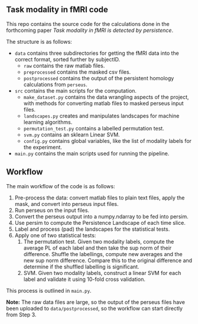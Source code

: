 ## Task modality in fMRI code

This repo contains the source code for the calculations done in the forthcoming paper *Task modality in fMRI is detected by persistence*.

The structure is as follows:
 - `data` contains three subdirectories for getting the fMRI data into the correct format, sorted further by subjectID.
   - `raw` contains the raw matlab files.
   - `preprocessed` contains the masked csv files.
   - `postprocessed` contains the output of the persistent homology calculations from `perseus`.
 - `src` contains the main scripts for the computation.
   - `make_dataset.py` contains the data wrangling aspects of the project, with
   methods for converting matlab files to masked perseus input files.
   - `landscapes.py` creates and manipulates landscapes for machine learning algorithms.
   - `permutation_test.py` contains a labelled permutation test.
   - `svm.py` contains an sklearn Linear SVM.
   - `config.py` contains global variables, like the list of modality labels for the experiment.
 - `main.py` contains the main scripts used for running the pipeline.

## Workflow

The main workflow of the code is as follows:
1. Pre-process the data: convert matlab files to plain text files, apply the
   mask, and convert into perseus input files.
2. Run perseus on the input files.
3. Convert the perseus output into a numpy.ndarray to be fed into persim.
4. Use persim to compute the Persistence Landscape of each time slice.
5. Label and process (pad) the landscapes for the statistical tests.
6. Apply one of two statistical tests:
   1. The permutation test. Given two modality labels, compute the average PL
  of each label and then take the sup norm of their difference.
  Shuffle the labellings, compute new averages and the new sup norm difference.
  Compare this to the original difference and determine if the shuffled labelling
  is significant.
   2. SVM. Given two modality labels, construct a linear SVM for each label
  and validate it using 10-fold cross validation.

This process is outlined in `main.py`.

**Note:** The raw data files are large, so the output of the perseus files have been uploaded to `data/postprocessed`, so the workflow can start directly from Step 3.
